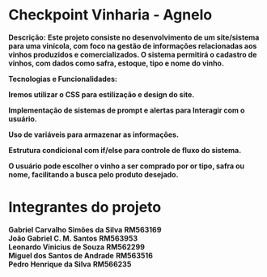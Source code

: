 # Checkpoint Vinharia - Agnelo

**Descrição:**
**Este projeto consiste no desenvolvimento de um site/sistema para uma vinícola, com foco na gestão de informações relacionadas aos vinhos produzidos e comercializados. O sistema permitirá o cadastro de vinhos, com dados como safra, estoque, tipo e nome do vinho.**

**Tecnologias e Funcionalidades:**

**Iremos utilizar o CSS para estilização e design do site.**

**Implementação de sistemas de prompt e alertas para Interagir com o usuário.**

**Uso de variáveis para armazenar as informações.**

**Estrutura condicional com if/else para controle de fluxo do sistema.**

**O usuário pode escolher o vinho a ser comprado por or tipo, safra ou nome, facilitando a busca pelo produto desejado.**


# Integrantes do projeto

**Gabriel Carvalho Simões da Silva** **RM563169** <br>
**João Gabriel C. M. Santos** **RM563953** <br>
**Leonardo Vinicius de Souza** **RM562299** <br>
**Miguel dos Santos de Andrade** **RM563516** <br>
**Pedro Henrique da Silva** **RM566235** <br>